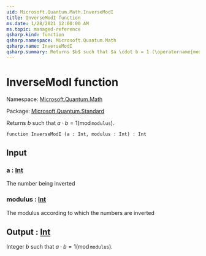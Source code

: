```yaml
---
uid: Microsoft.Quantum.Math.InverseModI
title: InverseModI function
ms.date: 1/28/2021 12:00:00 AM
ms.topic: managed-reference
qsharp.kind: function
qsharp.namespace: Microsoft.Quantum.Math
qsharp.name: InverseModI
qsharp.summary: Returns $b$ such that $a \cdot b = 1 (\operatorname{mod} \texttt{modulus})$.
---
```


# InverseModI function

Namespace: [Microsoft.Quantum.Math](xref:Microsoft.Quantum.Math)

Package: [Microsoft.Quantum.Standard](https://nuget.org/packages/Microsoft.Quantum.Standard)


Returns $b$ such that $a \cdot b = 1 (\operatorname{mod} \texttt{modulus})$.

```qsharp
function InverseModI (a : Int, modulus : Int) : Int
```


## Input

### a : [Int](xref:microsoft.quantum.lang-ref.int)

The number being inverted


### modulus : [Int](xref:microsoft.quantum.lang-ref.int)

The modulus according to which the numbers are inverted



## Output : [Int](xref:microsoft.quantum.lang-ref.int)

Integer $b$ such that $a \cdot b = 1 (\operatorname{mod} \texttt{modulus})$.